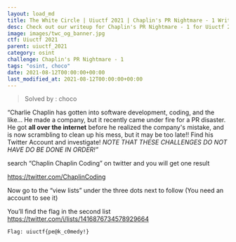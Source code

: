 ```yaml
---
layout: load_md
title: The White Circle | Uiuctf 2021 | Chaplin's PR Nightmare - 1 Writeup
desc: Check out our writeup for Chaplin's PR Nightmare - 1 for Uiuctf 2021 capture the flag competition.
image: images/twc_og_banner.jpg
ctf: Uiuctf 2021
parent: uiuctf_2021
category: osint
challenge: Chaplin's PR Nightmare - 1
tags: "osint, choco"
date: 2021-08-12T00:00:00+00:00
last_modified_at: 2021-08-12T00:00:00+00:00
---
```



> Solved by : choco

“Charlie Chaplin has gotten into software development, coding, and the like... He made a company, but it recently came under fire for a PR disaster. He got **all over the internet** before he realized the company's mistake, and is now scrambling to clean up his mess, but it may be too late!! Find his Twitter Account and investigate! *NOTE THAT THESE CHALLENGES DO NOT HAVE DO BE DONE IN ORDER!”*

search “Chaplin Chaplin Coding” on twitter and you will get one result

https://twitter.com/ChaplinCoding

Now go to the “view lists” under the three dots next to follow (You need an account to see it)

You’ll find the flag in the second list
https://twitter.com/i/lists/1416876734578929664


    Flag: uiuctf{pe@k_c0medy!}


